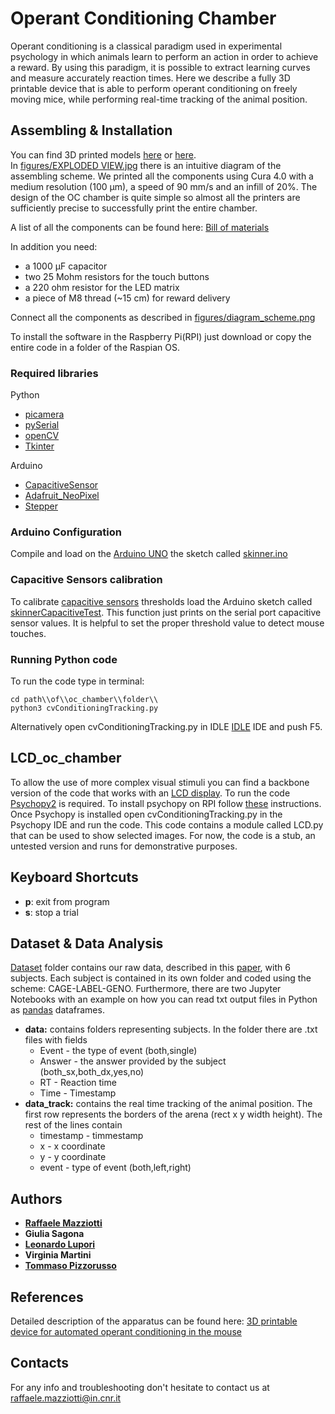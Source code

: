 # Operant Conditioning Chamber

Operant conditioning is a classical paradigm used in experimental psychology in which animals learn to perform an action in order to achieve a reward. By using this paradigm, it is possible to extract learning curves and measure accurately reaction times.
Here we describe a fully 3D printable device that is able to perform operant conditioning on  freely moving mice, while performing real-time tracking of the animal position.

## Assembling & Installation

You can find 3D printed models [here](https://github.com/raffaelemazziotti/oc_chamber/tree/master/3D_models) or [here](https://www.thingiverse.com/thing:3975752).  
In [figures/EXPLODED VIEW.jpg](https://github.com/raffaelemazziotti/oc_chamber/blob/master/figures/EXPLODED%20VIEW.jpg) there is an intuitive diagram of the assembling scheme.
We printed all the components using Cura 4.0 with a medium resolution (100 µm), a speed of 90 mm/s and an infill of 20%. The design of the OC chamber is quite simple so almost all the printers are sufficiently precise to successfully print the entire chamber.

A list of all the components can be found here: [Bill of materials](https://docs.google.com/spreadsheets/d/19AH2Pe1oMEcGUEE4mrs1yGA2-vNfwtRM7asQJUQdpgM/edit?usp=sharing)

In addition you need:

* a 1000 µF capacitor
* two 25 Mohm resistors for the touch buttons
* a 220 ohm resistor for the LED matrix
* a piece of M8 thread (~15 cm) for reward delivery

Connect all the components as described in [figures/diagram_scheme.png](https://github.com/raffapaz/oc_chamber/blob/master/figures/diagram_scheme.png)

To install the software in the Raspberry Pi(RPI) just download or copy the entire code in a folder of the Raspian OS.  

### Required libraries

Python

* [picamera](https://picamera.readthedocs.io/en/release-1.13/)
* [pySerial](https://pythonhosted.org/pyserial/)
* [openCV](https://pypi.org/project/opencv-python/)
* [Tkinter](https://tkdocs.com/tutorial/install.html)

Arduino

* [CapacitiveSensor](https://playground.arduino.cc/Main/CapacitiveSensor/)
* [Adafruit_NeoPixel](https://learn.adafruit.com/adafruit-neopixel-uberguide/arduino-library-use)
* [Stepper](https://www.arduino.cc/en/reference/stepper)

### Arduino Configuration

Compile and load on the [Arduino UNO](https://store.arduino.cc/arduino-uno-rev3) the sketch called [skinner.ino](https://github.com/raffaelemazziotti/oc_chamber/tree/master/arduino_files/skinner)

### Capacitive Sensors calibration

To calibrate [capacitive sensors](https://en.wikipedia.org/wiki/Capacitive_sensing) thresholds load the Arduino sketch called [skinnerCapacitiveTest](https://github.com/raffaelemazziotti/oc_chamber/tree/master/arduino_files/skinnerCapacitiveTest). This function just prints on the serial port capacitive sensor values. It is helpful to set the proper threshold value to detect mouse touches.

### Running Python code

To run the code type in terminal:

```python3
cd path\\of\\oc_chamber\\folder\\
python3 cvConditioningTracking.py
```

Alternatively open cvConditioningTracking.py in IDLE [IDLE](https://en.wikipedia.org/wiki/IDLE) IDE and push F5.

## LCD_oc_chamber

To allow the use of more complex visual stimuli you can find a backbone version of the code that works with an [LCD display](http://kookye.com/2016/08/01/kookye-3-5-touch-screen-for-raspberry-pi-display-monitor-480x320-lcd-touchscreen-kit-3-5lcd-pi-2-board-case/). To run the code [Psychopy2](https://www.psychopy.org/) is required. To install psychopy on RPI follow [these](https://www.psychopy.org/download.html) instructions. Once Psychopy is installed open cvConditioningTracking.py in the Psychopy IDE and run the code. This code contains a module called LCD.py that can be used to show selected images. For now, the code is a stub, an untested version and runs for demonstrative purposes.

## Keyboard Shortcuts

* **p**: exit from program
* **s**: stop a trial

## Dataset & Data Analysis

[Dataset](https://github.com/raffaelemazziotti/oc_chamber/tree/master/dataset) folder contains our raw data, described in this [paper](#references), with 6 subjects. Each subject is contained in its own folder and coded using the scheme: CAGE-LABEL-GENO. Furthermore, there are two Jupyter Notebooks with an example on how you can read txt output files in Python as [pandas](https://pandas.pydata.org/) dataframes.

* **data:** contains folders representing subjects. In the folder there are .txt files with fields
  * Event - the type of event (both,single)
  * Answer - the answer provided by the subject (both_sx,both_dx,yes,no)
  * RT - Reaction time
  * Time - Timestamp
* **data_track:** contains the real time tracking of the animal position. The first row represents the borders of the arena (rect x y width height).
The rest of the lines contain
  * timestamp - timmestamp
  * x - x coordinate
  * y - y coordinate
  * event - type of event (both,left,right)

## Authors

* [**Raffaele Mazziotti**](https://github.com/raffaelemazziotti)
* **Giulia Sagona**  
* [**Leonardo Lupori**](https://github.com/leonardolupori)
* **Virginia Martini**
* [**Tommaso Pizzorusso**](https://www.researchgate.net/profile/Tommaso_Pizzorusso)

## References

Detailed description of the apparatus can be found here:
[3D printable device for automated operant conditioning in the mouse](https://docs.google.com/document/d/1ROyHVp2HN-OSPP7uKdv-rDPUn_NWunvdGDlKdQuhvm4/edit?usp=sharing)

## Contacts

For any info and troubleshooting don't hesitate to contact us at raffaele.mazziotti@in.cnr.it
